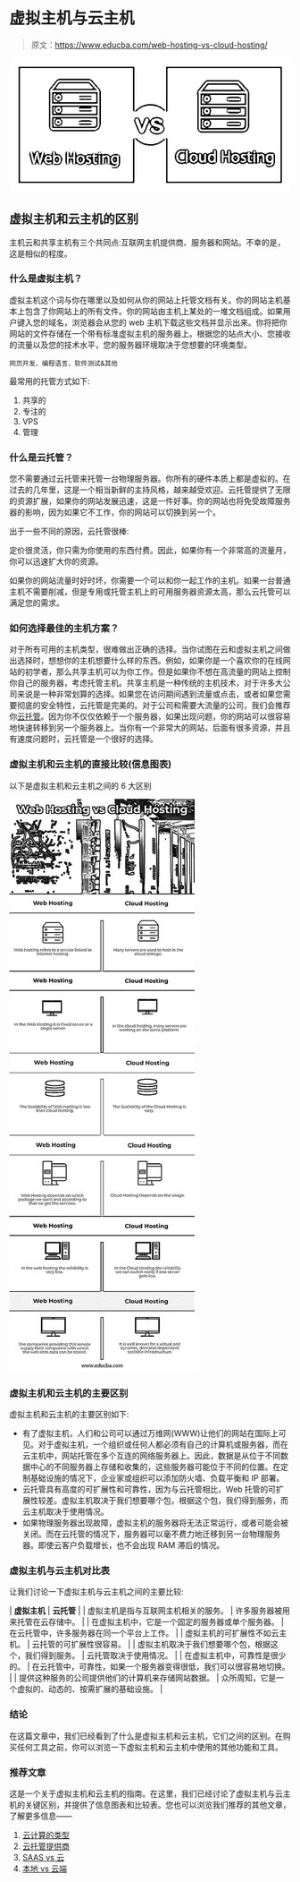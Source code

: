 # 虚拟主机与云主机

> 原文：<https://www.educba.com/web-hosting-vs-cloud-hosting/>

![Web-Hosting-vs-Cloud-Hosting](img/17b01b51380da0747d70c8242282228a.png)



## 虚拟主机和云主机的区别

主机云和共享主机有三个共同点:互联网主机提供商、服务器和网站。不幸的是，这是相似的程度。

### 什么是虚拟主机？

虚拟主机这个词与你在哪里以及如何从你的网站上托管文档有关。你的网站主机基本上包含了你网站上的所有文件。你的网站由主机上某处的一堆文档组成。如果用户键入您的域名，浏览器会从您的 web 主机下载这些文档并显示出来。你将把你网站的文件存储在一个带有标准虚拟主机的服务器上。根据您的站点大小、您接收的流量以及您的技术水平，您的服务器环境取决于您想要的环境类型。

<small>网页开发、编程语言、软件测试&其他</small>

最常用的托管方式如下:

1.  共享的
2.  专注的
3.  VPS
4.  管理

### 什么是云托管？

您不需要通过云托管来托管一台物理服务器。你所有的硬件本质上都是虚拟的。在过去的几年里，这是一个相当新鲜的主持风格，越来越受欢迎。云托管提供了无限的资源扩展，如果你的网站发展迅速，这是一件好事。你的网站也将免受故障服务器的影响，因为如果它不工作，你的网站可以切换到另一个。

出于一些不同的原因，云托管很棒:

定价很灵活，你只需为你使用的东西付费。因此，如果你有一个非常高的流量月，你可以迅速扩大你的资源。

如果你的网站流量时好时坏，你需要一个可以和你一起工作的主机。如果一台普通主机不需要削减，但是专用或托管主机上的可用服务器资源太高，那么云托管可以满足您的需求。

### 如何选择最佳的主机方案？

对于所有可用的主机类型，很难做出正确的选择。当你试图在云和虚拟主机之间做出选择时，想想你的主机想要什么样的东西。例如，如果你是一个喜欢你的在线网站的初学者，那么共享主机可以为你工作。但是如果你不想在高流量的网站上控制你自己的服务器，考虑托管主机。共享主机是一种传统的主机技术，对于许多大公司来说是一种非常划算的选择。如果您在访问期间遇到流量或点击，或者如果您需要彻底的安全特性，云托管是完美的。对于公司和需要大流量的公司，我们会推荐你[云托管](https://www.educba.com/what-is-cloud-hosting/)。因为你不仅仅依赖于一个服务器，如果出现问题，你的网站可以很容易地快速转移到另一个服务器上。当你有一个非常大的网站，后面有很多资源，并且有速度问题时，云托管是一个很好的选择。

### 虚拟主机和云主机的直接比较(信息图表)

以下是虚拟主机和云主机之间的 6 大区别

![Web-Hosting-vs-Cloud-Hosting-info](img/c36dcbe3ce4b7c79e8eccdfdaf341776.png)



### 虚拟主机和云主机的主要区别

虚拟主机和云主机的主要区别如下:

*   有了虚拟主机，人们和公司可以通过万维网(WWW)让他们的网站在国际上可见。对于虚拟主机，一个组织或任何人都必须有自己的计算机或服务器，而在云主机中，网站托管在多个互连的网络服务器上。因此，数据是从位于不同数据中心的不同服务器上存储和收集的，这些服务器可能位于不同的位置。在定制基础设施的情况下，企业家或组织可以添加防火墙、负载平衡和 IP 部署。
*   云托管具有高度的可扩展性和可靠性，因为与云托管相比，Web 托管的可扩展性较差。虚拟主机取决于我们想要哪个包，根据这个包，我们得到服务，而云主机取决于使用情况。
*   如果物理服务器出现故障，虚拟主机的服务器将无法正常运行，或者可能会被关闭。而在云托管的情况下，服务器可以毫不费力地迁移到另一台物理服务器。即使云客户负载增长，也不会出现 RAM 滞后的情况。

### 虚拟主机与云主机对比表

让我们讨论一下虚拟主机与云主机之间的主要比较:

| **虚拟主机** | **云托管** |
| 虚拟主机是指与互联网主机相关的服务。 | 许多服务器被用来托管在云存储中。 |
| 在虚拟主机中，它是一个固定的服务器或单个服务器。 | 在云托管中，许多服务器在同一个平台上工作。 |
| 虚拟主机的可扩展性不如云主机。 | 云托管的可扩展性很容易。 |
| 虚拟主机取决于我们想要哪个包，根据这个，我们得到服务。 | 云托管取决于使用情况。 |
| 在虚拟主机中，可靠性是很少的。 | 在云托管中，可靠性，如果一个服务器变得很低，我们可以很容易地切换。 |
| 提供这种服务的公司提供他们的计算机来存储网站数据。 | 众所周知，它是一个虚拟的、动态的、按需扩展的基础设施。 |

### 结论

在这篇文章中，我们已经看到了什么是虚拟主机和云主机，它们之间的区别。在购买任何工具之前，你可以浏览一下虚拟主机和云主机中使用的其他功能和工具。

### 推荐文章

这是一个关于虚拟主机和云主机的指南。在这里，我们已经讨论了虚拟主机与云主机的关键区别，并提供了信息图表和比较表。您也可以浏览我们推荐的其他文章，了解更多信息——

1.  [云计算的类型](https://www.educba.com/types-of-cloud-computing/)
2.  [云托管提供商](https://www.educba.com/cloud-hosting-providers/)
3.  [SAAS vs 云](https://www.educba.com/saas-vs-cloud/)
4.  [本地 vs 云端](https://www.educba.com/on-premise-vs-cloud/)





